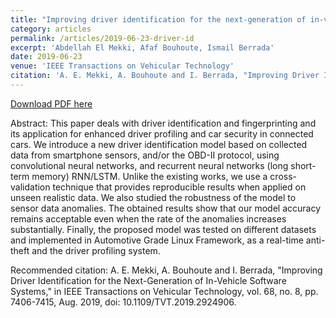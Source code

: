 ```yaml
---
title: "Improving driver identification for the next-generation of in-vehicle software systems"
category: articles
permalink: /articles/2019-06-23-driver-id
excerpt: 'Abdellah El Mekki, Afaf Bouhoute, Ismail Berrada'
date: 2019-06-23
venue: 'IEEE Transactions on Vehicular Technology'
citation: 'A. E. Mekki, A. Bouhoute and I. Berrada, "Improving Driver Identification for the Next-Generation of In-Vehicle Software Systems," in IEEE Transactions on Vehicular Technology, vol. 68, no. 8, pp. 7406-7415, Aug. 2019, doi: 10.1109/TVT.2019.2924906.'
---
```


<a href='https://ieeexplore.ieee.org/abstract/document/8746156'>Download PDF here</a>

Abstract: This paper deals with driver identification and fingerprinting and its application for enhanced driver profiling and car security in connected cars. We introduce a new driver identification model based on collected data from smartphone sensors, and/or the OBD-II protocol, using convolutional neural networks, and recurrent neural networks (long short-term memory) RNN/LSTM. Unlike the existing works, we use a cross-validation technique that provides reproducible results when applied on unseen realistic data. We also studied the robustness of the model to sensor data anomalies. The obtained results show that our model accuracy remains acceptable even when the rate of the anomalies increases substantially. Finally, the proposed model was tested on different datasets and implemented in Automotive Grade Linux Framework, as a real-time anti-theft and the driver profiling system.

 Recommended citation: A. E. Mekki, A. Bouhoute and I. Berrada, "Improving Driver Identification for the Next-Generation of In-Vehicle Software Systems," in IEEE Transactions on Vehicular Technology, vol. 68, no. 8, pp. 7406-7415, Aug. 2019, doi: 10.1109/TVT.2019.2924906.
